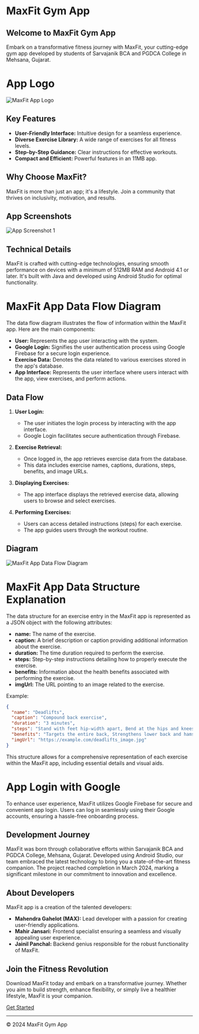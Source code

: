 # MaxFit Gym App

## Welcome to MaxFit Gym App

Embark on a transformative fitness journey with MaxFit, your cutting-edge gym app developed by students of Sarvajanik BCA and PGDCA College in Mehsana, Gujarat.

# App Logo

![MaxFit App Logo](Files/logo.png)

## Key Features

- **User-Friendly Interface:** Intuitive design for a seamless experience.
- **Diverse Exercise Library:** A wide range of exercises for all fitness levels.
- **Step-by-Step Guidance:** Clear instructions for effective workouts.
- **Compact and Efficient:** Powerful features in an 11MB app.

## Why Choose MaxFit?

MaxFit is more than just an app; it's a lifestyle. Join a community that thrives on inclusivity, motivation, and results.
## App Screenshots

![App Screenshot 1](maxfit.png)


## Technical Details

MaxFit is crafted with cutting-edge technologies, ensuring smooth performance on devices with a minimum of 512MB RAM and Android 4.1 or later. It's built with Java and developed using Android Studio for optimal functionality.

# MaxFit App Data Flow Diagram

The data flow diagram illustrates the flow of information within the MaxFit app. Here are the main components:

- **User:** Represents the app user interacting with the system.
- **Google Login:** Signifies the user authentication process using Google Firebase for a secure login experience.
- **Exercise Data:** Denotes the data related to various exercises stored in the app's database.
- **App Interface:** Represents the user interface where users interact with the app, view exercises, and perform actions.

## Data Flow

1. **User Login:**
   - The user initiates the login process by interacting with the app interface.
   - Google Login facilitates secure authentication through Firebase.

2. **Exercise Retrieval:**
   - Once logged in, the app retrieves exercise data from the database.
   - This data includes exercise names, captions, durations, steps, benefits, and image URLs.

3. **Displaying Exercises:**
   - The app interface displays the retrieved exercise data, allowing users to browse and select exercises.

4. **Performing Exercises:**
   - Users can access detailed instructions (steps) for each exercise.
   - The app guides users through the workout routine.

## Diagram
![MaxFit App Data Flow Diagram](Files/dfd.png)

# MaxFit App Data Structure Explanation

The data structure for an exercise entry in the MaxFit app is represented as a JSON object with the following attributes:

- **name:** The name of the exercise.
- **caption:** A brief description or caption providing additional information about the exercise.
- **duration:** The time duration required to perform the exercise.
- **steps:** Step-by-step instructions detailing how to properly execute the exercise.
- **benefits:** Information about the health benefits associated with performing the exercise.
- **imgUrl:** The URL pointing to an image related to the exercise.

Example:
```json
{
  "name": "Deadlifts",
  "caption": "Compound back exercise",
  "duration": "3 minutes",
  "steps": "Stand with feet hip-width apart, Bend at the hips and knees to lower the barbell, Keep your back straight, Lift the barbell by extending your hips and knees",
  "benefits": "Targets the entire back, Strengthens lower back and hamstrings",
  "imgUrl": "https://example.com/deadlifts_image.jpg"
}
```
This structure allows for a comprehensive representation of each exercise within the MaxFit app, including essential details and visual aids.

# App Login with Google

To enhance user experience, MaxFit utilizes Google Firebase for secure and convenient app login. Users can log in seamlessly using their Google accounts, ensuring a hassle-free onboarding process.


## Development Journey

MaxFit was born through collaborative efforts within Sarvajanik BCA and PGDCA College, Mehsana, Gujarat. Developed using Android Studio, our team embraced the latest technology to bring you a state-of-the-art fitness companion. The project reached completion in March 2024, marking a significant milestone in our commitment to innovation and excellence.

## About Developers

MaxFit app is a creation of the talented developers:

- **Mahendra Gahelot (MAX):** Lead developer with a passion for creating user-friendly applications.
- **Mahir Jansari:** Frontend specialist ensuring a seamless and visually appealing user experience.
- **Jainil Panchal:** Backend genius responsible for the robust functionality of MaxFit.
## Join the Fitness Revolution

Download MaxFit today and embark on a transformative journey. Whether you aim to build strength, enhance flexibility, or simply live a healthier lifestyle, MaxFit is your companion.

[Get Started](https://github.com/mahendraplus/Max-Fit/releases/download/com.maxfit.companion_%231_1.2.apk/maxfit-v1.1.2.apk)


---

&copy; 2024 MaxFit Gym App
